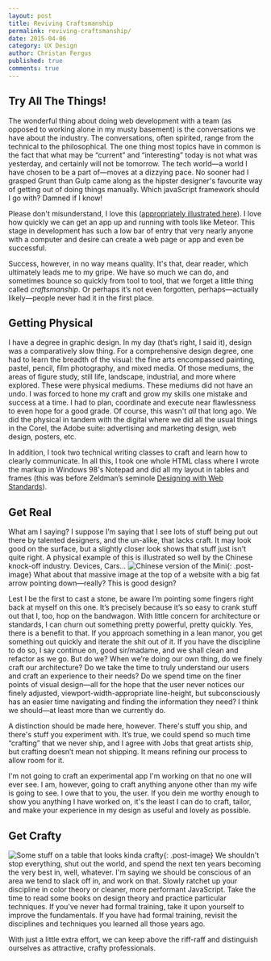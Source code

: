 ```yaml
---
layout: post
title: Reviving Craftsmanship
permalink: reviving-craftsmanship/
date: 2015-04-06
category: UX Design
author: Christan Fergus
published: true
comments: true
---
```

## Try All The Things! ##
The wonderful thing about doing web development with a team (as opposed to working alone in my musty basement) is the conversations we have about the industry. The conversations, often spirited, range from the technical to the philosophical. The one thing most topics have in common is the fact that what may be “current” and “interesting” today is not what was yesterday, and certainly will not be tomorrow. The tech world&mdash;a world I have chosen to be a part of&mdash;moves at a dizzying pace. No sooner had I grasped Grunt than Gulp came along as the hipster designer's favourite way of getting out of doing things manually. Which javaScript framework should I go with? Damned if I know!

Please don't misunderstand, I love this ([appropriately illustrated here](http://www.commitstrip.com/en/2014/11/25/west-side-project-story/ "Web Comic on CommitStrip called Side Project")). I love how quickly we can get an app up and running with tools like Meteor. This stage in development has such a low bar of entry that very nearly anyone with a computer and desire can create a web page or app and even be successful. 

Success, however, in no way means quality. It's that, dear reader, which ultimately leads me to my gripe. We have so much we can do, and sometimes bounce so quickly from tool to tool, that we forget a little thing called *craftsmanship*. Or perhaps it’s not even forgotten, perhaps&mdash;actually likely&mdash;people never had it in the first place.

## Getting Physical ##
I have a degree in graphic design. In my day (that’s right, I said it), design was a comparatively slow thing. For a comprehensive design degree, one had to learn the breadth of the visual: the fine arts encompassed painting, pastel, pencil, film photography, and mixed media. Of those mediums, the areas of figure study, still life, landscape, industrial, and more where explored. These were physical mediums. These mediums did not have an undo. I was forced to hone my craft and grow my skills one mistake and success at a time. I had to plan, coordinate and execute near flawlessness to even hope for a good grade. Of course, this wasn't _all_ that long ago. We did the physical in tandem with the digital where we did all the usual things in the Corel, the Adobe suite: advertising and marketing design, web design, posters, etc. 

In addition, I took two technical writing classes to craft and learn how to clearly communicate. In all this, I took one whole HTML class where I wrote the markup in Windows 98's Notepad and did all my layout in tables and frames (this was before Zeldman’s seminole [Designing with Web Standards](http://en.wikipedia.org/wiki/Designing_with_Web_Standards)).  

## Get Real ##
What am I saying? I suppose I’m saying that I see lots of stuff being put out there by talented designers, and the un-alike, that lacks craft. It may look good on the surface, but a slightly closer look shows that stuff just isn't quite right. A physical example of this is illustrated so well by the Chinese knock-off industry. Devices, Cars... 
![Chinese version of the Mini](http://upload.wikimedia.org/wikipedia/commons/f/fa/Mini_Coopi%E2%84%A2.jpg){: .post-image} What about that massive image at the top of a website with a big fat arrow pointing down&mdash;really? This is good design? 

Lest I be the first to cast a stone, be aware I’m pointing some fingers right back at myself on this one. It’s precisely because it’s so easy to crank stuff out that I, too, hop on the bandwagon. With little concern for architecture or standards, I can churn out something pretty powerful, pretty quickly. Yes, there is a benefit to that. If you approach something in a lean manor, you get something out quickly and iterate the shit out of it. If you have the discipline to do so, I say continue on, good sir/madame, and we shall clean and refactor as we go. But do we? When we’re doing our own thing, do we finely craft our architecture? Do we take the time to truly understand our users and craft an experience to their needs? Do we spend time on the finer points of visual design&mdash;all for the hope that the user never notices our finely adjusted, viewport-width-appropriate line-height, but subconsciously has an easier time navigating and finding the information they need? I think we should&mdash;at least more than we currently do.

A distinction should be made here, however. There's stuff you ship, and there's stuff you experiment with. It’s true, we could spend so much time “crafting” that we never ship, and I agree with Jobs that great artists ship, but crafting doesn’t mean not shipping. It means refining our process to allow room for it. 

I'm not going to craft an experimental app I'm working on that no one will ever see. I am, however, going to craft anything anyone other than my wife is going to see. I owe that to you, the user. If you dein me worthy enough to show you anything I have worked on, it's the least I can do to craft, tailor, and make your experience in my design as useful and lovely as possible.

## Get Crafty ##
![Some stuff on a table that looks kinda crafty]({{site.baseurl}}/img/post-images/crafted-compressor.jpg){: .post-image}
We shouldn't stop everything, shut out the world, and spend the next ten years becoming the very best in, well, whatever. I'm saying we should be conscious of an area we tend to slack off in, and work on that. Slowly ratchet up your discipline in color theory or cleaner, more performant JavaScript. Take the time to read some books on design theory and practice particular techniques. If you've never had formal training, take it upon yourself to improve the fundamentals. If you have had formal training, revisit the disciplines and techniques you learned all those years ago. 

With just a little extra effort, we can keep above the riff-raff and distinguish ourselves as attractive, crafty professionals.
